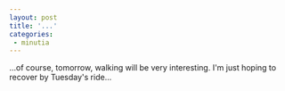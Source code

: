 ```yaml
---
layout: post
title: '...'
categories:
 - minutia
---
```


...of course, tomorrow, walking will be very interesting. I'm just hoping to recover by Tuesday's ride...

